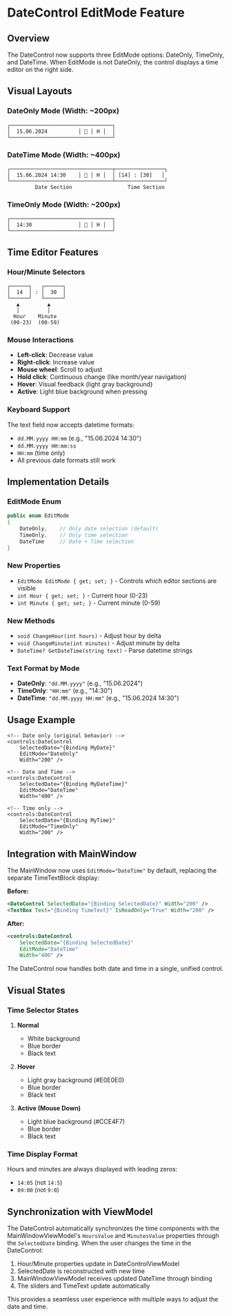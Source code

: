 # DateControl EditMode Feature

## Overview
The DateControl now supports three EditMode options: DateOnly, TimeOnly, and DateTime. When EditMode is not DateOnly, the control displays a time editor on the right side.

## Visual Layouts

### DateOnly Mode (Width: ~200px)
```
┌─────────────────────────────────┐
│  15.06.2024          │ 📅 │ H │  │
└─────────────────────────────────┘
```

### DateTime Mode (Width: ~400px)
```
┌─────────────────────────────────┬────────────────┐
│  15.06.2024 14:30    │ 📅 │ H │  │ [14] : [30]   │
└─────────────────────────────────┴────────────────┘
         Date Section                  Time Section
```

### TimeOnly Mode (Width: ~200px)
```
┌─────────────────────────────────┐
│  14:30               │ 📅 │ H │  │
└─────────────────────────────────┘
```

## Time Editor Features

### Hour/Minute Selectors
```
┌──────┐   ┌──────┐
│  14  │ : │  30  │
└──────┘   └──────┘
   ▲         ▲
   │         │
  Hour    Minute
 (00-23)  (00-59)
```

### Mouse Interactions
- **Left-click**: Decrease value
- **Right-click**: Increase value
- **Mouse wheel**: Scroll to adjust
- **Hold click**: Continuous change (like month/year navigation)
- **Hover**: Visual feedback (light gray background)
- **Active**: Light blue background when pressing

### Keyboard Support
The text field now accepts datetime formats:
- `dd.MM.yyyy HH:mm` (e.g., "15.06.2024 14:30")
- `dd.MM.yyyy HH:mm:ss`
- `HH:mm` (time only)
- All previous date formats still work

## Implementation Details

### EditMode Enum
```csharp
public enum EditMode
{
    DateOnly,    // Only date selection (default)
    TimeOnly,    // Only time selection
    DateTime     // Date + Time selection
}
```

### New Properties
- `EditMode EditMode { get; set; }` - Controls which editor sections are visible
- `int Hour { get; set; }` - Current hour (0-23)
- `int Minute { get; set; }` - Current minute (0-59)

### New Methods
- `void ChangeHour(int hours)` - Adjust hour by delta
- `void ChangeMinute(int minutes)` - Adjust minute by delta
- `DateTime? GetDateTime(string text)` - Parse datetime strings

### Text Format by Mode
- **DateOnly**: `"dd.MM.yyyy"` (e.g., "15.06.2024")
- **TimeOnly**: `"HH:mm"` (e.g., "14:30")
- **DateTime**: `"dd.MM.yyyy HH:mm"` (e.g., "15.06.2024 14:30")

## Usage Example

```xaml
<!-- Date only (original behavior) -->
<controls:DateControl 
    SelectedDate="{Binding MyDate}"
    EditMode="DateOnly"
    Width="200" />

<!-- Date and Time -->
<controls:DateControl 
    SelectedDate="{Binding MyDateTime}"
    EditMode="DateTime"
    Width="400" />

<!-- Time only -->
<controls:DateControl 
    SelectedDate="{Binding MyTime}"
    EditMode="TimeOnly"
    Width="200" />
```

## Integration with MainWindow

The MainWindow now uses `EditMode="DateTime"` by default, replacing the separate TimeTextBlock display:

**Before:**
```xml
<DateControl SelectedDate="{Binding SelectedDate}" Width="200" />
<TextBox Text="{Binding TimeText}" IsReadOnly="True" Width="200" />
```

**After:**
```xml
<controls:DateControl 
    SelectedDate="{Binding SelectedDate}" 
    EditMode="DateTime"
    Width="400" />
```

The DateControl now handles both date and time in a single, unified control.

## Visual States

### Time Selector States

1. **Normal**
   - White background
   - Blue border
   - Black text

2. **Hover**
   - Light gray background (#E0E0E0)
   - Blue border
   - Black text

3. **Active (Mouse Down)**
   - Light blue background (#CCE4F7)
   - Blue border
   - Black text

### Time Display Format
Hours and minutes are always displayed with leading zeros:
- `14:05` (not `14:5`)
- `09:00` (not `9:0`)

## Synchronization with ViewModel

The DateControl automatically synchronizes the time components with the MainWindowViewModel's `HoursValue` and `MinutesValue` properties through the `SelectedDate` binding. When the user changes the time in the DateControl:

1. Hour/Minute properties update in DateControlViewModel
2. SelectedDate is reconstructed with new time
3. MainWindowViewModel receives updated DateTime through binding
4. The sliders and TimeText update automatically

This provides a seamless user experience with multiple ways to adjust the date and time.
